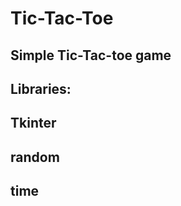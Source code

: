 # Tic-Tac-Toe
## Simple Tic-Tac-toe game
## Libraries:
##           Tkinter 
##           random
##           time
